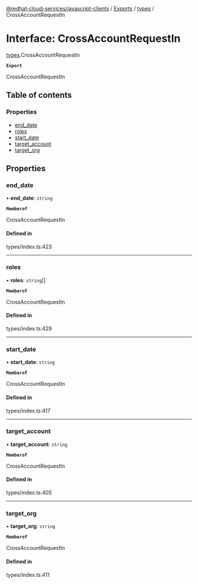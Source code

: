 [@redhat-cloud-services/javascript-clients](../README.md) / [Exports](../modules.md) / [types](../modules/types.md) / CrossAccountRequestIn

# Interface: CrossAccountRequestIn

[types](../modules/types.md).CrossAccountRequestIn

**`Export`**

CrossAccountRequestIn

## Table of contents

### Properties

- [end\_date](types.CrossAccountRequestIn.md#end_date)
- [roles](types.CrossAccountRequestIn.md#roles)
- [start\_date](types.CrossAccountRequestIn.md#start_date)
- [target\_account](types.CrossAccountRequestIn.md#target_account)
- [target\_org](types.CrossAccountRequestIn.md#target_org)

## Properties

### end\_date

• **end\_date**: `string`

**`Memberof`**

CrossAccountRequestIn

#### Defined in

types/index.ts:423

___

### roles

• **roles**: `string`[]

**`Memberof`**

CrossAccountRequestIn

#### Defined in

types/index.ts:429

___

### start\_date

• **start\_date**: `string`

**`Memberof`**

CrossAccountRequestIn

#### Defined in

types/index.ts:417

___

### target\_account

• **target\_account**: `string`

**`Memberof`**

CrossAccountRequestIn

#### Defined in

types/index.ts:405

___

### target\_org

• **target\_org**: `string`

**`Memberof`**

CrossAccountRequestIn

#### Defined in

types/index.ts:411

